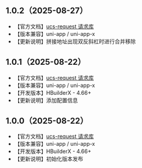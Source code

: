## 1.0.2（2025-08-27）
- 【官方文档】[ucs-request 请求库](https://ucs.cloudsimpler.com/library/ucs-request)
- 【版本兼容】uni-app / uni-app-x
- 【更新说明】拼接地址出现双反斜杠时进行合并移除
## 1.0.1（2025-08-22）
- 【官方文档】[ucs-request 请求库](https://ucs.cloudsimpler.com/library/ucs-request)
- 【版本兼容】uni-app / uni-app-x
- 【开发版本】HBuilderX - 4.66+
- 【更新说明】添加配置信息
## 1.0.0（2025-08-22）
- 【官方文档】[ucs-request 请求库](https://ucs.cloudsimpler.com/library/ucs-request)
- 【版本兼容】uni-app / uni-app-x
- 【开发版本】HBuilderX - 4.66+
- 【更新说明】初始化版本发布
